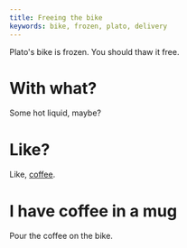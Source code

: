 ```yaml
---
title: Freeing the bike
keywords: bike, frozen, plato, delivery
---
```


Plato's bike is frozen. You should thaw it free.

# With what?
Some hot liquid, maybe?

# Like?
Like, [coffee](050-coffee.md).

# I have coffee in a mug
Pour the coffee on the bike.
